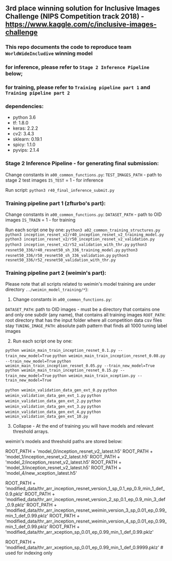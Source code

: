 ## 3rd place winning solution for Inclusive Images Challenge (NIPS Competition track 2018) - https://www.kaggle.com/c/inclusive-images-challenge
### This repo documents the code to reproduce team `WorldWideIncludive` winning model 
### for inference, please refer to `Stage 2 Inference Pipeline` below; 
### for training, please refer to `Training pipeline part 1` and `Training pipeline part 2`

### dependencies: 
- python 3.6
- tf: 1.8.0
- keras: 2.2.2
- cv2: 3.4.3
- sklearn: 0.19.1
- spicy: 1.1.0
- pyvips: 2.1.4


### Stage 2 Inference Pipeline - for generating final submission: 

Change constants in `a00_common_functions.py`:
`TEST_IMAGES_PATH` - path to stage 2 test images
`IS_TEST` = 1 - for inference

Run script: `python3 r40_final_inference_submit.py`



### Training pipeline part 1 (zfturbo's part):

Change constants in `a00_common_functions.py`:
`DATASET_PATH` - path to OID images
`IS_TRAIN` = 1 - for training

Run each script one by one:
`python3 a02_common_training_structures.py`
`python3 inception_resnet_v2/r40_inception_resnet_v2_training_model.py`
`python3 inception_resnet_v2/r50_inception_resnet_v2_validation.py`
`python3 inception_resnet_v2/r52_validation_with_thr.py`
`python3 resnet50_336/r40_resnet50_sh_336_training_model.py`
`python3 resnet50_336/r50_resnet50_sh_336_validation.py`
`python3 resnet50_336/r52_resnet50_validation_with_thr.py`


### Training pipeline part 2 (weimin's part):

Please note that all scripts related to weimin's model training are under directory `../weimin_model_training/*`): 

1) Change constants in `a00_common_functions.py`: 

`DATASET_PATH`: path to OID images - must be a directory that contains one and only one subdir (any name), that contains all training images
`ROOT_PATH`: root directory that has the input folder where all competition data csv files stay
`TUNING_IMAGE_PATH`: absolute path pattern that finds all 1000 tuning label images 

2) Run each script one by one:

`python weimin_main_train_inception_resnet_0.1.py --train_new_model=True`
`python weimin_main_train_inception_resnet_0.08.py --train_new_model=True` 
`python weimin_main_train_inception_resnet_0.05.py --train_new_model=True` 
`python weimin_main_train_inception_resnet_0.15.py --train_new_model=True` 
`python weimin_main_train_xception.py --train_new_model=True` 

`python weimin_validation_data_gen_ext_0.py`
`python weimin_validation_data_gen_ext_1.py`
`python weimin_validation_data_gen_ext_2.py`
`python weimin_validation_data_gen_ext_3.py`
`python weimin_validation_data_gen_ext_4.py`
`python weimin_validation_data_gen_ext_10.py`

3) Collapse - At the end of training you will have models and relevant threshold arrays.

weimin's models and threshold paths are stored below: 

ROOT_PATH + 'model_0/inception_resnet_v2_latest.h5'
ROOT_PATH + 'model_1/inception_resnet_v2_latest.h5'
ROOT_PATH + 'model_2/inception_resnet_v2_latest.h5'
ROOT_PATH + 'model_3/inception_resnet_v2_latest.h5'
ROOT_PATH + 'model_4/new_xception_latest.h5'

ROOT_PATH + 'modified_data/thr_arr_inception_resnet_version_1_sp_0.1_ep_0.9_min_1_def_0.9.pklz'
ROOT_PATH + 'modified_data/thr_arr_inception_resnet_version_2_sp_0.1_ep_0.9_min_3_def_0.9.pklz'
ROOT_PATH + 'modified_data/thr_arr_inception_resnet_weimin_version_3_sp_0.01_ep_0.99_min_1_def_0.99.pklz'
ROOT_PATH + 'modified_data/thr_arr_inception_resnet_weimin_version_4_sp_0.01_ep_0.99_min_1_def_0.99.pklz'
ROOT_PATH + 'modified_data/thr_arr_xception_sp_0.01_ep_0.99_min_1_def_0.99.pklz'

ROOT_PATH + 'modified_data/thr_arr_xception_sp_0.01_ep_0.99_min_1_def_0.9999.pklz' # used for indexing only 